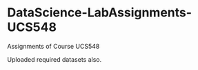 # DataScience-LabAssignments-UCS548

Assignments of Course UCS548

Uploaded required datasets also.

